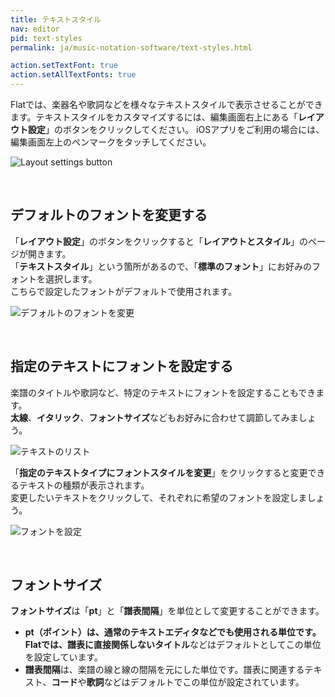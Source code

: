 ```yaml
---
title: テキストスタイル
nav: editor
pid: text-styles
permalink: ja/music-notation-software/text-styles.html

action.setTextFont: true
action.setAllTextFonts: true
---
```


Flatでは、楽器名や歌詞などを様々なテキストスタイルで表示させることができます。テキストスタイルをカスタマイズするには、編集画面右上にある「**レイアウト設定**」のボタンをクリックしてください。
iOSアプリをご利用の場合には、編集画面左上のペンマークをタッチしてください。

![Layout settings button](/help/assets/img/editor/toolbar-print-layout.png)

<br>

## デフォルトのフォントを変更する

「**レイアウト設定**」のボタンをクリックすると「**レイアウトとスタイル**」のページが開きます。
<br>「**テキストスタイル**」という箇所があるので、「**標準のフォント**」にお好みのフォントを選択します。
<br>こちらで設定したフォントがデフォルトで使用されます。

![デフォルトのフォントを変更](/help/assets/img/editor-ja/text-font.gif)

<br>

## 指定のテキストにフォントを設定する

楽譜のタイトルや歌詞など、特定のテキストにフォントを設定することもできます。
<br>**太線**、**イタリック**、**フォントサイズ**などもお好みに合わせて調節してみましょう。

![テキストのリスト](/help/assets/img/editor-ja/text-font-specific-list.png)

「**指定のテキストタイプにフォントスタイルを変更**」をクリックすると変更できるテキストの種類が表示されます。
<br>変更したいテキストをクリックして、それぞれに希望のフォントを設定しましょう。

![フォントを設定](/help/assets/img/editor-ja/text-font-specific-config.png)

<br>

## フォントサイズ

**フォントサイズ**は「**pt**」と「**譜表間隔**」を単位として変更することができます。

* **pt（ポイント）**は、通常のテキストエディタなどでも使用される単位です。Flatでは、譜表に直接関係しない**タイトル**などはデフォルトとしてこの単位を設定しています。
* **譜表間隔**は、楽譜の線と線の間隔を元にした単位です。譜表に関連するテキスト、**コード**や**歌詞**などはデフォルトでこの単位が設定されています。

